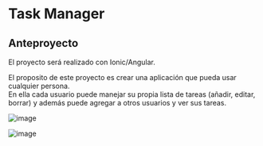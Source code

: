 # Task Manager

## Anteproyecto

El proyecto será realizado con Ionic/Angular.

El proposito de este proyecto es crear una aplicación
que pueda usar cualquier persona.<br>
En ella cada usuario
puede manejar su propia lista de tareas (añadir, editar, borrar) y además
puede agregar a otros usuarios y ver sus tareas.

![image](https://user-images.githubusercontent.com/72435753/161446246-d30aecaa-8374-44ff-8ea6-85f1e285608c.png|width=250)

![image](https://user-images.githubusercontent.com/72435753/161446177-64234e1c-d125-40c8-885c-e875912ab1c0.png|width=250)
